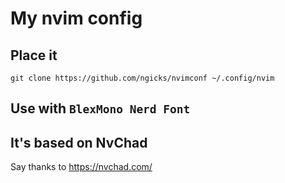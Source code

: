 # My nvim config

## Place it

```shell
git clone https://github.com/ngicks/nvimconf ~/.config/nvim
```

## Use with `BlexMono Nerd Font`

## It's based on NvChad

Say thanks to https://nvchad.com/
